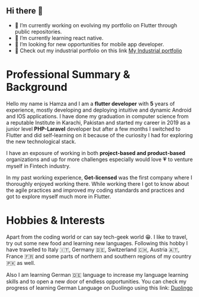 ## Hi there 👋

- 🔭 I’m currently working on evolving my portfolio on Flutter through public repositories.
- 🌱 I’m currently learning react native.
- 🤔 I’m looking for new opportunities for mobile app developer.
- 🚀 Check out my industrial portfolio on this link [My Industrial portfolio](https://drive.google.com/file/d/1FHen06L_EGP6XNtG_5KwtsBsyoUqh2j6/view?usp=sharing)

# Professional Summary & Background

Hello my name is Hamza and I am a **flutter developer** with **5** years of experience, mostly developing and deploying intuitive and dynamic Android and IOS applications. I have done my graduation in computer science from a reputable Institute in Karachi, Pakistan and started my career in 2019 as a junior level **PHP-Laravel** developer but after a few months I switched to Flutter and did self-learning on it because of the curiosity I had for exploring the new technological stack.

I have an exposure of working in both **project-based and product-based** organizations and up for more challenges especially would love 💗 to venture myself in Fintech industry.

In my past working experience, **Get-licensed** was the first company where I thoroughly enjoyed working there. While working there I got to know about the agile practices and improved my coding standards and practices and got to explore myself much more in Flutter.

# Hobbies & Interests

Apart from the coding world or can say tech-geek world 😁. I like to travel, try out some new food and learning new languages. Following this hobby I have travelled to Italy 🇮🇹, Germany 🇩🇪, Switzerland 🇨🇭, Austria 🇦🇹, France 🇫🇷 and some parts of northern and southern regions of my country 🇵🇰 as well. 

Also I am learning German 🇩🇪 language to increase my language learning skills and to open a new door of endless opportunities. You can check my progress of learning German Language on Duolingo using this link: [Duolingo](https://www.duolingo.com/profile/hamxxx?via=share_profile_link) 
